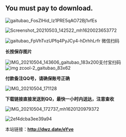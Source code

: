 
## You must pay to download.

![gaitubao_FosZlHid_Iz1PRE5qAO72Bj1vfEs](https://user-images.githubusercontent.com/82256583/116867416-b5ec2000-ac3f-11eb-9e14-05311a157cdb.jpg)

![Screenshot_20210503_142522_mh1620023653772](https://user-images.githubusercontent.com/82256583/116847223-b0311300-ac1c-11eb-9766-fb85b552e768.jpg)

![gaitubao_FpVhTvzUPfq4PyJCy4-hDrhhLrfr](https://user-images.githubusercontent.com/82256583/116981696-77676b80-acfa-11eb-8c69-c3912dee89b5.jpg)
微信扫码

**长按保存图片**

![IMG_20210504_143606_gaitubao_183x200](https://user-images.githubusercontent.com/82256583/116981852-a8e03700-acfa-11eb-843d-8cd589f896c5.jpg)支付宝扫码![img zcool-2_gaitubao_83x62](https://user-images.githubusercontent.com/82256583/116975222-decced80-acf1-11eb-911a-2643abc075a0.gif)

**付款备注QQ号，请确保账号正确**

![IMG_20210504_171128](https://user-images.githubusercontent.com/82256583/116982787-d4afec80-acfb-11eb-86ab-71b8a3007f67.jpg)

**下载链接直接发送到QQ，最快一小时内送达，注意查收**

![IMG_20210504_172737_mh1620120979372](https://user-images.githubusercontent.com/82256583/116985739-7a188f80-acff-11eb-8a17-94f5a363e5d6.jpg)

![2ef4dcba3ee39a94](https://user-images.githubusercontent.com/82256583/116986123-ff03a900-acff-11eb-8b41-4b75216fbe7b.gif)

本站链接：**http://dwz.date/eYve**

